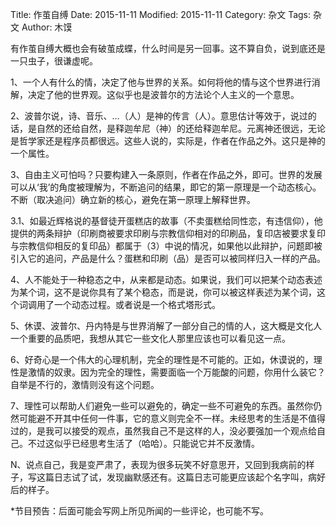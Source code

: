 Title: 作茧自缚
Date: 2015-11-11
Modified: 2015-11-11
Category: 杂文
Tags: 杂文
Author: 木馍

有作茧自缚大概也会有破茧成蝶，什么时间是另一回事。这不算自负，说到底还是一只虫子，很谦虚呢。

1、一个人有什么的情，决定了他与世界的关系。如何将他的情与这个世界进行消解，决定了他的世界观。这似乎也是波普尔的方法论个人主义的一个意思。

2、波普尔说，诗、音乐、…（人）是神的传言（人）。意思估计等效于，说过的话，是自然的还给自然，是释迦牟尼（神）的还给释迦牟尼。元离神还很远，无论是哲学家还是程序员都很远。这些人说的，实际是，作者在作品之外。这只是神的一个属性。

3、自由主义可怕吗？只要构建入一条原则，作者在作品之外，即可。世界的发展可以从‘我’的角度被理解为，不断追问的结果，即它的第一原理是一个动态核心。不断（取决追问）确立新的核心，避免在第一原理上解释世界。

3.1、如最近辉格说的基督徒开蛋糕店的故事（不卖蛋糕给同性恋，有违信仰），他提供的两条辩护（印刷商被要求印刷与宗教信仰相对的印刷品，复印店被要求复印与宗教信仰相反的复印品）都属于（3）中说的情况，如果他以此辩护，问题即被引入它的追问，产品是什么？蛋糕和印刷（品）是否可以被同样归入一样的产品。

4、人不能处于一种稳态之中，从来都是动态。如果说，我们可以把某个动态表述为某个词，这不是说你具有了某个稳态，而是说，你可以被这样表述为某个词，这个词调用了一个动态过程。或者说是一个格式塔形式。

5、休谟、波普尔、丹内特是与世界消解了一部分自己的情的人，这大概是文化人一个重要的品质吧，我想从其它一些文化人那里应该也可以看见这一点。

6、好奇心是一个伟大的心理机制，完全的理性是不可能的。正如，休谟说的，理性是激情的奴隶。因为完全的理性，需要面临一个万能酸的问题，你用什么装它？自举是不行的，激情则没有这个问题。

7、理性可以帮助人们避免一些可以避免的，确定一些不可避免的东西。虽然你仍然可能避不开其中任何一件事，它的意义则完全不一样。未经思考的生活是不值得过的，是我可以接受的观点，虽然我自己不是这样的人，没必要强加一个观点给自己。不过这似乎已经思考生活了（哈哈）。只能说它并不反激情。

N、说点自己，我是变严肃了，表现为很多玩笑不好意思开，又回到我病前的样子，写这篇日志试了试，发现幽默感还有。这篇日志可能更应该起个名字叫，病好后的样子。

*节目预告：后面可能会写网上所见所闻的一些评论，也可能不写。